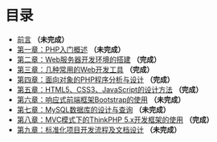 # 目录

* [前言](SUMMARY.md) **（未完成）**
* [第一章：PHP入门概述](Chapter1/README.md) **（未完成）**
* [第二章：Web服务器开发环境的搭建](Chapter2/README.md) **（完成）**
* [第三章：几种常用的Web开发工具](Chapter3/README.md) **（完成）**
* [第四章：面向对象的PHP程序分析与设计](Chapter4/README.md) **（完成）**
* [第五章：HTML5、CSS3、JavaScript的设计方法](Chapter5/README.md) **（完成）**
* [第六章：响应式前端框架Bootstrap的使用](Chapter6/README.md) **（未完成）**
* [第七章：MySQL数据库的设计与查询](Chapter7/README.md) **（未完成）**
* [第八章：MVC模式下的ThinkPHP 5.x开发框架的使用](Chapter8/README.md) **（完成）**
* [第九章：标准化项目开发流程及文档设计](Chapter9/README.md) **（未完成）**



